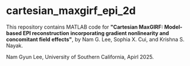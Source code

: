 # cartesian_maxgirf_epi_2d

This repository contains MATLAB code for
**"Cartesian MaxGIRF: Model-based EPI reconstruction incorporating gradient nonlinearity and concomitant field effects"**, by Nam G. Lee, Sophia X. Cui, and Krishna S. Nayak.

Nam Gyun Lee, University of Southern California, Apirl 2025.

